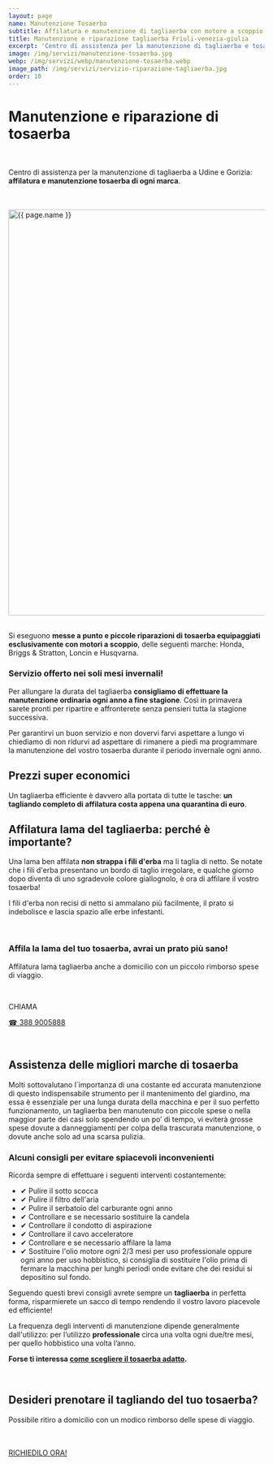 ```yaml
---
layout: page
name: Manutenzione Tosaerba
subtitle: Affilatura e manutenzione di tagliaerba con motore a scoppio.
title: Manutenzione e riparazione tagliaerba Friuli-venezia-giulia
excerpt: 'Centro di assistenza per la manutenzione di tagliaerba e tosaerba, Udine, Gorizia. Messa a punto e manutenzione di rasaerba con motore a scoppio.'
image: /img/servizi/manutenzione-tosaerba.jpg
webp: /img/servizi/webp/manutenzione-tosaerba.webp
image_path: /img/servizi/servizio-riparazione-tagliaerba.jpg
order: 10
---
```

# Manutenzione e riparazione di tosaerba

<br/>

Centro di assistenza per la manutenzione di tagliaerba a Udine e Gorizia: **affilatura e manutenzione tosaerba di ogni marca**.

<br/><br/>
<picture>
  <source srcset="{{ page.webp }}" type="image/webp">
  <source srcset="{{ page.image }}" type="image/jpeg">
  <img src="{{ page.image }}" width="800" alt="{{ page.name }}" title="{{ page.name }}"/>
</picture>
<br/><br/>

Si eseguono **messe a punto e piccole riparazioni di tosaerba equipaggiati esclusivamente con motori a scoppio**, delle seguenti marche: Honda, Briggs & Stratton, Loncin e Husqvarna.


<h3 class="h2"> Servizio offerto nei soli mesi invernali!</h3>

Per allungare la durata del tagliaerba **consigliamo di effettuare la manutenzione ordinaria ogni anno a fine stagione**. Così in primavera sarete pronti per ripartire e affronterete senza pensieri tutta la stagione successiva.

Per garantirvi un buon servizio e non dovervi farvi aspettare a lungo vi chiediamo di non ridurvi ad aspettare di rimanere a piedi ma programmare la manutenzione del vostro tosaerba durante il periodo invernale ogni anno.

## Prezzi super economici

Un tagliaerba efficiente è davvero alla portata di tutte le tasche:
**un tagliando completo di affilatura costa appena una quarantina di euro**.

## Affilatura lama del tagliaerba: perché è importante?

Una lama ben affilata **non strappa i fili d'erba** ma li taglia di netto. Se notate che i fili d'erba presentano un bordo di taglio irregolare, e qualche giorno dopo diventa di uno sgradevole colore giallognolo, è ora di affilare il vostro tosaerba!

I fili d'erba non recisi di netto si ammalano più facilmente, il prato si indebolisce e lascia spazio alle erbe infestanti.

<br/>
<div class="text-center">
  <h3>Affila la lama del tuo tosaerba, avrai un prato più sano!</h3>
  <p>Affilatura lama tagliaerba anche a domicilio con un piccolo rimborso spese di viaggio.</p>
<br/>
  <p class="h3">CHIAMA</p>
  <a title="Chiama Potasiepe" href="tel:+393889005888" class="button">&#9742; 388 9005888</a>
</div>
<br/><br/>

## Assistenza delle migliori marche di tosaerba

Molti sottovalutano l´importanza di una costante ed accurata manutenzione di questo indispensabile strumento per il mantenimento del giardino, ma essa è essenziale per una lunga durata della macchina e per il suo perfetto funzionamento, un tagliaerba ben manutenuto con piccole spese o nella maggior parte dei casi solo spendendo un po’ di tempo, vi eviterà grosse spese dovute a danneggiamenti per colpa della trascurata manutenzione, o dovute anche solo ad una scarsa pulizia.

### Alcuni consigli per evitare spiacevoli inconvenienti

Ricorda sempre di effettuare i seguenti interventi costantemente:

- &#10004; Pulire il sotto scocca
- &#10004; Pulire il filtro dell'aria
- &#10004; Pulire il serbatoio del carburante ogni anno
- &#10004; Controllare e se necessario sostituire la candela
- &#10004; Controllare il condotto di aspirazione
- &#10004; Controllare il cavo acceleratore
- &#10004; Controllare e se necessario affilare la lama
- &#10004; Sostituire l'olio motore ogni 2/3 mesi per uso professionale oppure ogni anno per uso hobbistico, si consiglia di sostituire l'olio prima di fermare la macchina per lunghi periodi onde evitare che dei residui si depositino sul fondo.

Seguendo questi brevi consigli avrete sempre un **tagliaerba** in perfetta forma, risparmierete un sacco di tempo rendendo il vostro lavoro piacevole ed efficiente!

La frequenza degli interventi di manutenzione dipende generalmente dall'utilizzo: per l’utilizzo **professionale** circa una volta ogni due/tre mesi, per quello hobbistico una volta l’anno.

**Forse ti interessa [come scegliere il tosaerba adatto](/news/tagliaerba-quale-scegliere "tagliaerba: quale scegliere").**


<br/>
<div class="text-center">
  <h2>Desideri prenotare il tagliando del tuo tosaerba?</h2>
  <p>Possibile ritiro a domicilio con un modico rimborso delle spese di viaggio.</p>
<br/><br/>
  <a title="Prenota il ritiro a domicilio del tuo tosaerba" href="/contatti/" class="button">RICHIEDILO ORA!</a>
</div>
<br/><br/>
